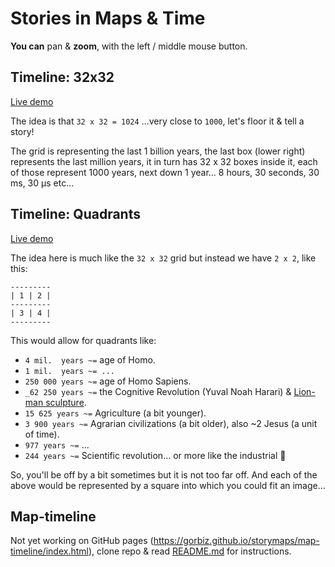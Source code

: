 # Stories in Maps & Time

**You can** pan & **zoom**, with the left / middle mouse button.

## Timeline: 32x32
[Live demo](https://gorbiz.github.io/storymaps/timelines/32x32/index.html)

The idea is that `32 x 32 = 1024` ...very close to `1000`, let's floor it & tell a story!

The grid is representing the last 1 billion years, the last box (lower right) represents the last million years, it in turn has 32 x 32 boxes inside it, each of those represent 1000 years, next down 1 year... 8 hours, 30 seconds, 30 ms, 30 µs etc...
## Timeline: Quadrants
[Live demo](https://gorbiz.github.io/storymaps/timelines/quads/index.html)

The idea here is much like the `32 x 32` grid but instead we have `2 x 2`, like this:

```
---------
| 1 | 2 |
---------
| 3 | 4 |
---------
```
This would allow for quadrants like:
- `4 mil.  years ~=` age of Homo.
- `1 mil.  years ~= ...`
- `250 000 years ~=` age of Homo Sapiens.
-  `_62 250 years ~=` the Cognitive Revolution (Yuval Noah Harari) & [Lion-man sculpture](https://en.wikipedia.org/wiki/Lion-man).
- `15 625 years ~=` Agriculture (a bit younger).
- `3 900 years ~=` Agrarian civilizations (a bit older), also ~2 Jesus (a unit of time).
- `977 years ~=` ...
- `244 years ~=` Scientific revolution... or more like the industrial 🧐

So, you'll be off by a bit sometimes but it is not too far off. And each of the above would be represented by a square into which you could fit an image...

## Map-timeline
Not yet working on GitHub pages (https://gorbiz.github.io/storymaps/map-timeline/index.html), clone repo & read [README.md](/map-timeline/README.md) for instructions.
